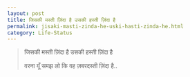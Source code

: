 ```yaml
---
layout: post
title: जिसकी मस्ती ज़िंदा है उसकी हस्ती ज़िंदा है
permalink: jisaki-masti-zinda-he-uski-hasti-zinda-he.html
category: Life-Status
---
```

> जिसकी मस्ती ज़िंदा है उसकी हस्ती ज़िंदा है
> 
> वरना यूँ समझ लो कि वह ज़बरदस्ती ज़िंदा है..
